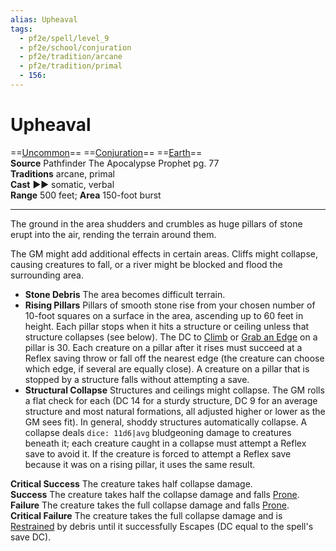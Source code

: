 ```yaml
---
alias: Upheaval
tags:
  - pf2e/spell/level_9
  - pf2e/school/conjuration
  - pf2e/tradition/arcane
  - pf2e/tradition/primal
  - 156:
---
```


# Upheaval

==[Uncommon](../../../Traits/Uncommon.md)== ==[Conjuration](../../../Traits/Conjuration.md)== ==[Earth](../../../Traits/Earth.md)==  
__Source__ Pathfinder The Apocalypse Prophet pg. 77  
**Traditions** arcane, primal  
**Cast** ►► somatic, verbal  
**Range** 500 feet; **Area** 150-foot burst

---

The ground in the area shudders and crumbles as huge pillars of stone erupt into the air, rending the terrain around them.

The GM might add additional effects in certain areas. Cliffs might collapse, causing creatures to fall, or a river might be blocked and flood the surrounding area.

- **Stone Debris** The area becomes difficult terrain.
- **Rising Pillars** Pillars of smooth stone rise from your chosen number of 10-foot squares on a surface in the area, ascending up to 60 feet in height. Each pillar stops when it hits a structure or ceiling unless that structure collapses (see below). The DC to [Climb](../../../Rules/Actions/Climb.md) or [Grab an Edge](../../../Rules/Actions/Grab%20an%20Edge.md) on a pillar is 30. Each creature on a pillar after it rises must succeed at a Reflex saving throw or fall off the nearest edge (the creature can choose which edge, if several are equally close). A creature on a pillar that is stopped by a structure falls without attempting a save.
- **Structural Collapse** Structures and ceilings might collapse. The GM rolls a flat check for each (DC 14 for a sturdy structure, DC 9 for an average structure and most natural formations, all adjusted higher or lower as the GM sees fit). In general, shoddy structures automatically collapse. A collapse deals `dice: 11d6|avg` bludgeoning damage to creatures beneath it; each creature caught in a collapse must attempt a Reflex save to avoid it. If the creature is forced to attempt a Reflex save because it was on a rising pillar, it uses the same result.

**Critical Success** The creature takes half collapse damage.  
**Success** The creature takes half the collapse damage and falls [Prone](../../../Conditions/Prone.md).  
**Failure** The creature takes the full collapse damage and falls [Prone](../../../Conditions/Prone.md).  
**Critical Failure** The creature takes the full collapse damage and is [Restrained](../../../Conditions/Restrained.md) by debris until it successfully Escapes (DC equal to the spell's save DC).
